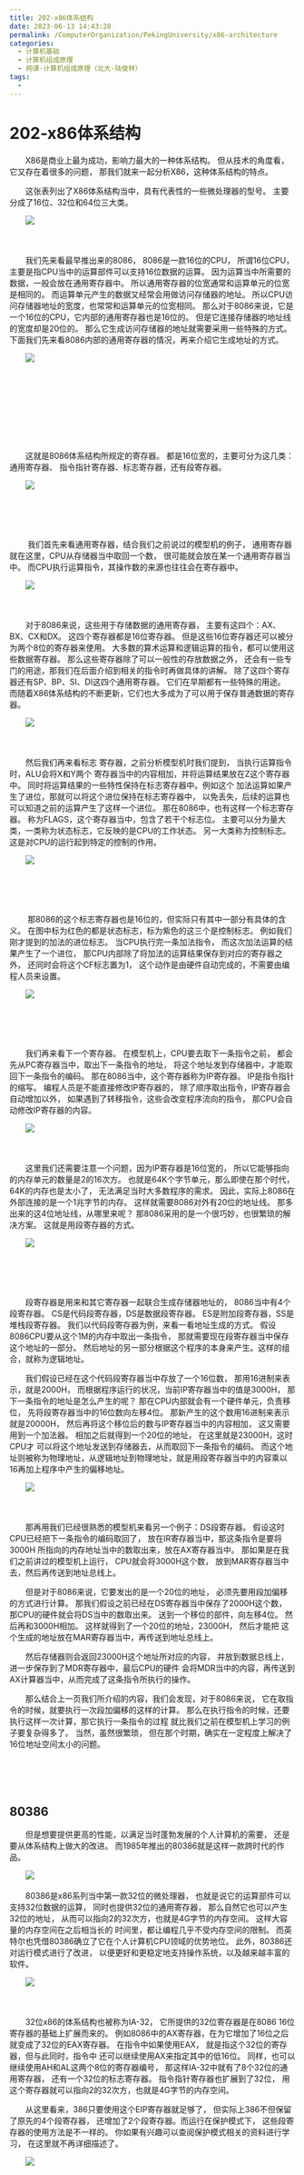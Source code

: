 ```yaml
---
title: 202-x86体系结构
date: 2023-06-13 14:43:28
permalink: /ComputerOrganization/PekingUniversity/x86-architecture
categories:
  - 计算机基础
  - 计算机组成原理
  - 网课-计算机组成原理（北大-陆俊林）
tags:
  - 
---
```

# 202-x86体系结构

　　X86是商业上最为成功，影响力最大的一种体系结构。 但从技术的角度看，它又存在着很多的问题， 那我们就来一起分析X86，这种体系结构的特点。
<!-- more -->
　　这张表列出了X86体系结构当中，具有代表性的一些微处理器的型号。 主要分成了16位、32位和64位三大类。 

　　![](https://image.peterjxl.com/blog/image-20220918151418-940lxsx.png)

　　‍

　　我们先来看最早推出来的8086， 8086是一款16位的CPU， 所谓16位CPU，主要是指CPU当中的运算部件可以支持16位数据的运算。 因为运算当中所需要的数据，一般会放在通用寄存器中。 所以通用寄存器的位宽通常和运算单元的位宽是相同的。 而运算单元产生的数据又经常会用做访问存储器的地址。 所以CPU访问存储器地址的宽度，也常常和运算单元的位宽相同。 那么对于8086来说，它是一个16位的CPU，它内部的通用寄存器也是16位的。 但是它连接存储器的地址线的宽度却是20位的。 那么它生成访问存储器的地址就需要采用一些特殊的方式。 下面我们先来看8086内部的通用寄存器的情况，再来介绍它生成地址的方式。 

　　![](https://image.peterjxl.com/blog/image-20220918151438-iui3h5f.png)

　　‍

　　‍

　　‍

　　‍

　　这就是8086体系结构所规定的寄存器。 都是16位宽的，主要可分为这几类：通用寄存器、 指令指针寄存器、标志寄存器，还有段寄存器。

　　![](https://image.peterjxl.com/blog/image-20220918151509-et3b55s.png)

　　‍

　　‍

　　 我们首先来看通用寄存器，结合我们之前说过的模型机的例子， 通用寄存器就在这里，CPU从存储器当中取回一个数， 很可能就会放在某一个通用寄存器当中。 而CPU执行运算指令，其操作数的来源也往往会在寄存器中。

　　![](https://image.peterjxl.com/blog/image-20220918151548-412t61r.png)

　　‍

　　对于8086来说，这些用于存储数据的通用寄存器， 主要有这四个：AX、BX、CX和DX。 这四个寄存器都是16位寄存器。 但是这些16位寄存器还可以被分为两个8位的寄存器来使用。 大多数的算术运算和逻辑运算的指令，都可以使用这些数据寄存器。 那么这些寄存器除了可以一般性的存放数据之外， 还会有一些专门的用途，那我们在后面介绍到相关的指令时再做具体的讲解。 除了这四个寄存器还有SP、BP、SI、DI这四个通用寄存器。 它们在早期都有一些特殊的用途。 而随着X86体系结构的不断更新，它们也大多成为了可以用于保存普通数据的寄存器。 

　　![](https://image.peterjxl.com/blog/image-20220918151649-argpj5i.png)

　　‍

　　然后我们再来看标志 寄存器，之前分析模型机时我们提到， 当执行运算指令时，ALU会将X和Y两个 寄存器当中的内容相加，并将运算结果放在Z这个寄存器中。 同时将运算结果的一些特性保持在标志寄存器中。例如这个 加法运算如果产生了进位，那就可以将这个进位保持在标志寄存器中， 以免丢失，后续的运算也可以知道之前的运算产生了这样一个进位。 那在8086中，也有这样一个标志寄存器。 称为FLAGS，这个寄存器当中，包含了若干个标志位。 主要可以分为量大类，一类称为状态标志，它反映的是CPU的工作状态。 另一大类称为控制标志。 这是对CPU的运行起到特定的控制的作用。

　　![](https://image.peterjxl.com/blog/image-20220918151804-w50c10x.png)

　　‍

　　‍

　　 那8086的这个标志寄存器也是16位的，但实际只有其中一部分有具体的含义。 在图中标为红色的都是状态标志，标为紫色的这三个是控制标志。 例如我们刚才提到的加法的进位标志。 当CPU执行完一条加法指令， 而这次加法运算的结果产生了一个进位， 那CPU内部除了将加法的运算结果保存到对应的寄存器之外， 还同时会将这个CF标志置为1， 这个动作是由硬件自动完成的，不需要由编程人员来设置。 

　　![](https://image.peterjxl.com/blog/image-20220918151858-iwhgpmv.png)

　　‍

　　‍

　　我们再来看下一个寄存器。 在模型机上，CPU要去取下一条指令之前， 都会先从PC寄存器当中，取出下一条指令的地址， 将这个地址发到存储器中，才能取回下一条指令的编码。 那在8086当中，这个寄存器称为IP寄存器。 IP是指令指针的缩写。 编程人员是不能直接修改IP寄存器的， 除了顺序取出指令，IP寄存器会自动增加以外， 如果遇到了转移指令，这些会改变程序流向的指令， 那CPU会自动修改IP寄存器的内容。 

　　![](https://image.peterjxl.com/blog/image-20220918152037-jh12c1k.png)

　　‍

　　这里我们还需要注意一个问题，因为IP寄存器是16位宽的， 所以它能够指向的内存单元的数量是2的16次方。 也就是64K个字节单元，那么即使在那个时代，64K的内存也是太小了， 无法满足当时大多数程序的需求。 因此，实际上8086在外部连接的是一个1兆字节的内存。 这样就需要8086对外有20位的地址线。 那多出来的这4位地址线，从哪里来呢？ 那8086采用的是一个很巧妙，也很繁琐的解决方案。 这就是用段寄存器的方式。

　　![](https://image.peterjxl.com/blog/image-20220918152116-0zo8z8e.png)

　　‍

　　‍

　　段寄存器是用来和其它寄存器一起联合生成存储器地址的， 8086当中有4个段寄存器。 CS是代码段寄存器，DS是数据段寄存器。 ES是附加段寄存器，SS是堆栈段寄存器。 我们以代码段寄存器为例，来看一看地址生成的方式。 假设8086CPU要从这个1M的内存中取出一条指令， 那就需要现在段寄存器当中保存这个地址的一部分。 然后地址的另一部分根据这个程序的本身来产生。这样的组合，就称为逻辑地址。 

　　我们假设已经在这个代码段寄存器当中存放了一个16位数， 那用16进制来表示，就是2000H， 而根据程序运行的状况，当前IP寄存器当中的值是3000H， 那下一条指令的地址是怎么产生的呢？ 那在CPU内部就会有一个硬件单元，负责移位， 先将段寄存器当中的16位数向左移4位。 那新产生的这个数用16进制来表示就是20000H， 然后再将这个移位后的数与IP寄存器当中的内容相加， 这又需要用到一个加法器。 相加之后就得到一个20位的地址， 在这里就是23000H，这时CPU才 可以将这个地址发送到存储器去，从而取回下一条指令的编码。 而这个地址则被称为物理地址，从逻辑地址到物理地址，就是用段寄存器当中的内容乘以16再加上程序中产生的偏移地址。

　　![](https://image.peterjxl.com/blog/image-20220918152251-xb0x2sz.png)

　　‍

　　那再用我们已经很熟悉的模型机来看另一个例子：DS段寄存器。 假设这时CPU已经把下一条指令的编码取回了， 放在IR寄存器当中，那这条指令是要将3000H 所指向的内存地址当中的数取出来，放在AX寄存器当中。 那如果是在我们之前讲过的模型机上运行， CPU就会将3000H这个数， 放到MAR寄存器当中去，然后再传送到地址总线上。

　　但是对于8086来说，它要发出的是一个20位的地址， 必须先要用段加偏移的方式进行计算。 那我们假设之前已经在DS寄存器当中保存了2000H这个数， 那CPU的硬件就会将DS当中的数取出来。 送到一个移位的部件，向左移4位。 然后再和3000H相加。 这样就得到了一个20位的地址，23000H， 然后才能把 这个生成的地址放在MAR寄存器当中，再传送到地址总线上。

　　然后存储器则会返回23000H这个地址所对应的内容， 并放到数据总线上，进一步保存到了MDR寄存器中，最后CPU的硬件 会将MDR当中的内容，再传送到AX计算器当中，从而完成了这条指令所执行的操作。 

　　那么结合上一页我们所介绍的内容，我们会发现，对于8086来说， 它在取指令的时候，就要执行一次段加偏移的这样的计算。 那么在执行指令的时候，还要执行这样一次计算，那它执行一条指令的过程 就比我们之前在模型机上学习的例子要复杂得多了。 当然，虽然很繁琐， 但在那个时期，确实在一定程度上解决了16位地址空间太小的问题。

　　‍

　　‍

## 80386

　　但是想要提供更高的性能，以满足当时蓬勃发展的个人计算机的需要， 还是要从体系结构上做大的改进。 而1985年推出的80386就是这样一款跨时代的作品。 

　　![](https://image.peterjxl.com/blog/image-20220918152525-c4rxh2c.png)

　　80386是x86系列当中第一款32位的微处理器， 也就是说它的运算部件可以支持32位数据的运算， 同时也提供32位的通用寄存器， 那么自然它也可以产生32位的地址， 从而可以指向2的32次方，也就是4G字节的内存空间。 这样大容量的内存空间在之后相当长的 时间里，都让编程几乎不受内存空间的限制。 而英特尔也凭借80386确立了它在个人计算机CPU领域的优势地位。 此外，80386还对运行模式进行了改进， 以便更好和更稳定地支持操作系统，以及越来越丰富的软件。 

　　![](https://image.peterjxl.com/blog/image-20220918152635-a96tfuo.png)

　　‍

　　32位x86的体系结构也被称为IA-32， 它所提供的32位寄存器是在8086 16位寄存器的基础上扩展而来的。 例如8086中的AX寄存器，在为它增加了16位之后就变成了32位的EAX寄存器。 在指令中如果使用EAX， 就是指这个32位的寄存器，但与此同时，指令中 还可以继续使用AX来指定其中的低16位。 同样，也可以继续使用AH和AL这两个8位的寄存器编号， 那这样IA-32中就有了8个32位的通用寄存器， 还有一个32位的标志寄存器。 指令指针寄存器也扩展到了32位， 用这个寄存器就可以指向2的32次方，也就是4G字节的内存空间。 

　　从这里看来，386只要使用这个EIP寄存器就足够了， 但实际上386不但保留了原先的4个段寄存器， 还增加了2个段寄存器。而运行在保护模式下， 这些段寄存器的使用方法是不一样的。 你如果有兴趣可以查阅保护模式相关的资料进行学习， 在这里就不再详细描述了。 

　　![](https://image.peterjxl.com/blog/image-20220918152909-takabab.png)

　　‍

　　‍

　　‍

　　‍

　　![](https://image.peterjxl.com/blog/image-20220918152926-ttiz5xt.png)

　　那到了上世纪90年代后期，即使在个人计算机领域， 32位CPU也逐渐出现了难以满足性能需求的情况， 尤其是4G内存的空间限制了大规模程序的应用， 那在这时，一贯主导x86体系结构改进的英特尔，它提出了名为IA-64的体系结构。 这个64位的体系结构和之前的x86体系结构并不兼容。由于种种原因，这个新的结构并未获得成功。 

　　‍

　　那趁着这个机会，AMD后来居上， 提出了与原先兼容的64位的x86的方案， 从而在64位的时代占据了先机， 当然后来英特尔也转回来支持这个兼容的方案。 那这个方案有很多不同的名字， 比如说AMD64，Intel64， 通常我们更多地把它称为x86-64。 那x86-64的寄存器模型则是在IA-32的32位寄存器模型的基础上进行了扩展。 那与之前类似，在原先32位的EAX寄存器的基础上再增加32位，形成了64位的RAX寄存器。 而指令指针寄存器也被扩展到了64位，因此理论上我们就可以访问2的64次方个字节这么大的内存空间。 此外，因为把常用的操作数放在寄存器当中比放在存储器当中性能要好得多。 因此有更多的寄存器，编程就会更加地方便。 那么在x86-64当中，另外还新增了8个64位的通用寄存器， 这8个新增的寄存器的名称依次为R8，R9，一直到R15。 因为之前我们就已经有了8个通用寄存器， 如果要给它们编号的话，就正好是从R0到R7， 所以新增的寄存器就从R8开始编号， 这就是x86体系结构从16位直到64位的大致情况。

　　![](https://image.peterjxl.com/blog/image-20220918153131-y2qv9l5.png)

　　  
现在我们已经了解了x86体系结构的基本特点， 之后我们将通过分析x-86的具体指令来进一步学习 这种体系结构。

